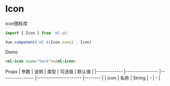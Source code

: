 # Icon

icon图标库
```js
import { Icon } from 'ml-ui'

Vue.component(`ml-${Icon.name}`, Icon)
```

Demo
```html
<ml-icon icon="back"></ml-icon>
```
Props
| 参数          | 说明            | 类型            | 可选值                 | 默认值   |
|-------------  |---------------- |---------------- |---------------------- |-------- |
| icon         | 名称   | String  | - | - |
